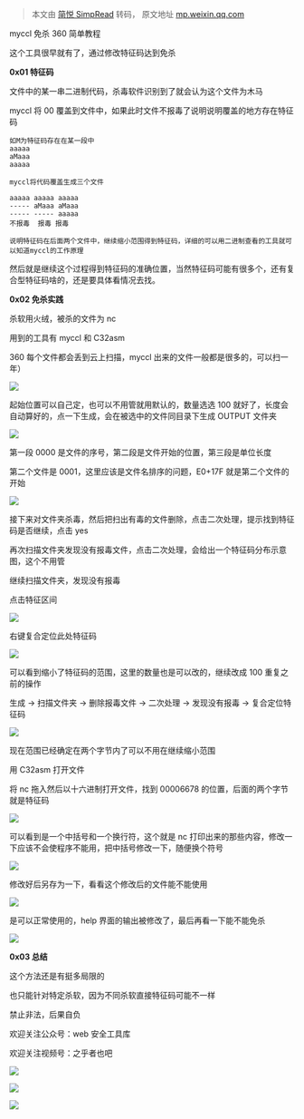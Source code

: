 > 本文由 [简悦 SimpRead](http://ksria.com/simpread/) 转码， 原文地址 [mp.weixin.qq.com](https://mp.weixin.qq.com/s/KF7Sj0ec8W7T7RQ5LXOTDg)

myccl 免杀 360 简单教程

这个工具很早就有了，通过修改特征码达到免杀

**0x01 特征码**

文件中的某一串二进制代码，杀毒软件识别到了就会认为这个文件为木马

myccl 将 00 覆盖到文件中，如果此时文件不报毒了说明说明覆盖的地方存在特征码

```
如M为特征码存在在某一段中
aaaaa
aMaaa
aaaaa

myccl将代码覆盖生成三个文件

aaaaa aaaaa aaaaa
----- aMaaa aMaaa
----- ----- aaaaa
不报毒  报毒 报毒

说明特征码在后面两个文件中，继续缩小范围得到特征码，详细的可以用二进制查看的工具就可以知道myccl的工作原理
```

然后就是继续这个过程得到特征码的准确位置，当然特征码可能有很多个，还有复合型特征码啥的，还是要具体看情况去找。

**0x02 免杀实践**

杀软用火绒，被杀的文件为 nc

用到的工具有 myccl 和 C32asm

360 每个文件都会丢到云上扫描，myccl 出来的文件一般都是很多的，可以扫一年）

![](https://mmbiz.qpic.cn/mmbiz_png/u5KqVShKUTal4wWPEst2ICibKWqjuibUnQRC85kQNVhH0ib12BYWTkKfwPNI69A0I1xIgFddlT11FofqA91wCMEBQ/640?wx_fmt=png)

起始位置可以自己定，也可以不用管就用默认的，数量选选 100 就好了，长度会自动算好的，点一下生成，会在被选中的文件同目录下生成 OUTPUT 文件夹

![](https://mmbiz.qpic.cn/mmbiz_png/u5KqVShKUTal4wWPEst2ICibKWqjuibUnQjhPjKC8lwCicPvaicbsWIKs7lBKL403ficefqV95tyiac3fyNsj2k4QDHg/640?wx_fmt=png)

第一段 0000 是文件的序号，第二段是文件开始的位置，第三段是单位长度

第二个文件是 0001，这里应该是文件名排序的问题，E0+17F 就是第二个文件的开始

![](https://mmbiz.qpic.cn/mmbiz_png/u5KqVShKUTal4wWPEst2ICibKWqjuibUnQdmrEdxMcBNMXtm8lSgce7eE2kDMHykpMSHicOwz9KgW6z2mtljNlDiag/640?wx_fmt=png)

接下来对文件夹杀毒，然后把扫出有毒的文件删除，点击二次处理，提示找到特征码是否继续，点击 yes

再次扫描文件夹发现没有报毒文件，点击二次处理，会给出一个特征码分布示意图，这个不用管

继续扫描文件夹，发现没有报毒

点击特征区间

![](https://mmbiz.qpic.cn/mmbiz_png/u5KqVShKUTal4wWPEst2ICibKWqjuibUnQV6cnv5QA6OZo479RzxDo3A6HiaWbIe5BB6CNnlq97mxOnqdmwib3AHDg/640?wx_fmt=png)

右键复合定位此处特征码

![](https://mmbiz.qpic.cn/mmbiz_png/u5KqVShKUTal4wWPEst2ICibKWqjuibUnQwMOiaxcu5Wegm83Qa2ybvd6nEYtAz6XqQtxndiaxpWwsEU5ak2XnUG0Q/640?wx_fmt=png)

可以看到缩小了特征码的范围，这里的数量也是可以改的，继续改成 100 重复之前的操作

生成 -> 扫描文件夹 -> 删除报毒文件 -> 二次处理 -> 发现没有报毒 -> 复合定位特征码

![](https://mmbiz.qpic.cn/mmbiz_png/u5KqVShKUTal4wWPEst2ICibKWqjuibUnQaOd0vlAicUF18DwxQXEiaclmYTssNBw7bB6N5I158L4f5QQHdKIk89ibg/640?wx_fmt=png)

现在范围已经确定在两个字节内了可以不用在继续缩小范围

用 C32asm 打开文件

将 nc 拖入然后以十六进制打开文件，找到 00006678 的位置，后面的两个字节就是特征码

![](https://mmbiz.qpic.cn/mmbiz_png/u5KqVShKUTal4wWPEst2ICibKWqjuibUnQlhfDscLV8nr1Hp4gwd0uOx4nicRbAJInCw0FfZicQXVIibqMPo2Tq4MkA/640?wx_fmt=png)

可以看到是一个中括号和一个换行符，这个就是 nc 打印出来的那些内容，修改一下应该不会使程序不能用，把中括号修改一下，随便换个符号

![](https://mmbiz.qpic.cn/mmbiz_png/u5KqVShKUTal4wWPEst2ICibKWqjuibUnQ5a6xiaKogK05hg1D2sQ4AQUic66oiaBqv7IwsM8fBJHq69VWw3qSIf2zA/640?wx_fmt=png)

修改好后另存为一下，看看这个修改后的文件能不能使用

![](https://mmbiz.qpic.cn/mmbiz_png/u5KqVShKUTal4wWPEst2ICibKWqjuibUnQRvAAZUrhBoteWvwDfGYmoxRagehhDXd03JxcKfiaMCdLbFpM2souVVw/640?wx_fmt=png)

是可以正常使用的，help 界面的输出被修改了，最后再看一下能不能免杀

![](https://mmbiz.qpic.cn/mmbiz_png/u5KqVShKUTal4wWPEst2ICibKWqjuibUnQ395tYYtYsWXteCmiaJHgtUO7NV9ssr0fkLYteN7rjUwCQ4Ia3XH3THQ/640?wx_fmt=png)

**0x03 总结**

这个方法还是有挺多局限的

也只能针对特定杀软，因为不同杀软直接特征码可能不一样

禁止非法，后果自负

欢迎关注公众号：web 安全工具库

欢迎关注视频号：之乎者也吧

![](https://mmbiz.qpic.cn/mmbiz_jpg/8H1dCzib3UibvNdhnFT3V7RRPsye967HCKFibyIsnAV60JjliaFZlthLQ7GY462NXdS5zQN71mliaiau4RSjicIgwCWUA/640?wx_fmt=jpeg)

![](https://mmbiz.qpic.cn/mmbiz_jpg/8H1dCzib3UibvNdhnFT3V7RRPsye967HCKNrMF1xicNibUyjWBhuoY9qOz585hyrvRtp6XCGe7UBfT9s6QuwVEp3jQ/640?wx_fmt=jpeg)

![](https://mmbiz.qpic.cn/mmbiz_jpg/8H1dCzib3UibscHhZMwoYdu5emj9UMOtXDTcau8DS3ffbV8RSTZrw5bff7hxibxNekwRktTGnMT0FEUMR9vCJCX3g/640?wx_fmt=jpeg)
